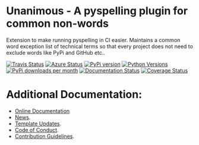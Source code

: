 # Unanimous - A pyspelling plugin for common non-words
Extension to make running pyspelling in CI easier. Maintains a common word exception list of technical terms so that every project does not need to exclude words like PyPi and GitHub etc..

[![Travis Status](https://travis-ci.org/resplendent-dev/unanimous.svg?branch=master)](https://travis-ci.org/resplendent-dev/unanimous)
[![Azure Status](https://dev.azure.com/timgates/timgates/_apis/build/status/resplendent-dev.unanimous?branchName=master)](https://dev.azure.com/timgates/timgates/_build/latest?definitionId=16&branchName=master)
[![PyPi version](https://img.shields.io/pypi/v/unanimous.svg)](https://pypi.org/project/unanimous)
[![Python Versions](https://img.shields.io/pypi/pyversions/unanimous.svg)](https://pypi.org/project/unanimous)
[![PyPi downloads per month](https://img.shields.io/pypi/dm/unanimous.svg)](https://pypi.org/project/unanimous)
[![Documentation Status](https://readthedocs.org/projects/unanimous/badge/?version=latest)](https://unanimous.readthedocs.io/en/latest/?badge=latest)
[![Coverage Status](https://coveralls.io/repos/github/resplendent-dev/unanimous/badge.svg)](https://coveralls.io/github/resplendent-dev/unanimous/)

# Additional Documentation:
* [Online Documentation](https://unanimous.readthedocs.io/en/latest/)
* [News](NEWS.rst).
* [Template Updates](COOKIECUTTER_UPDATES.md).
* [Code of Conduct](CODE_OF_CONDUCT.md).
* [Contribution Guidelines](CONTRIBUTING.md).
